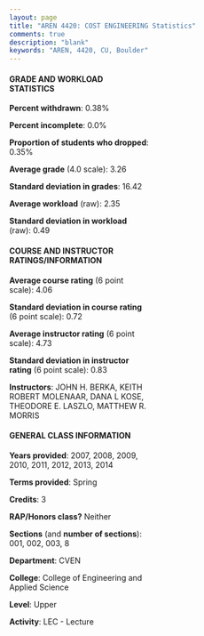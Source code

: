 ```yaml
---
layout: page
title: "AREN 4420: COST ENGINEERING Statistics"
comments: true
description: "blank"
keywords: "AREN, 4420, CU, Boulder"
--- 
```

<head>
<script src="https://ajax.googleapis.com/ajax/libs/jquery/2.1.3/jquery.min.js"></script>
<script src="https://dl.dropboxusercontent.com/s/pc42nxpaw1ea4o9/highcharts.js?dl=0"></script>
<!-- <script src="../assets/js/highcharts.js"></script> -->
<style type="text/css">@font-face {
	font-family: "Bebas Neue";
	src: url(https://www.filehosting.org/file/details/544349/BebasNeue%20Regular.otf) format("opentype");
	}
	h1.Bebas { 
		font-family: "Bebas Neue", Verdana, Tahoma;
	}
</style>
</head>
<body>
	<div id="container" style="float: right; width: 45%; height: 88%; margin-left: 2.5%; margin-right: 2.5%;"></div>
	<script language="JavaScript">
		$(document).ready(function() {
		var chart = {type: 'column'};
		var title = {text: 'Grade Distribution'};
		var xAxis = {categories: ['A','B','C','D','F'],crosshair: true};
		var yAxis = {min: 0,title: {text: 'Percentage'}};
		var tooltip = {headerFormat: '<center><b><span style="font-size:20px">{point.key}</span></b></center>',
		               pointFormat: '<td style="padding:0"><b>{point.y:.1f}%</b></td>',
		               footerFormat: '</table>',shared: true,useHTML: true};
		var plotOptions = {column: {pointPadding: 0.0,borderWidth: 0}};  
		var credits = {enabled: false};var series= [{name: 'Percent',data: [40.8,46.88,11.28,0.69,0.35,]}];
		var json = {};
		json.chart = chart;
		json.title = title;
		json.tooltip = tooltip;
		json.xAxis = xAxis;
		json.yAxis = yAxis;  
		json.series = series;
		json.plotOptions = plotOptions;  
		json.credits = credits;
		$('#container').highcharts(json);
	});
	</script>
</body>
			   
#### GRADE AND WORKLOAD STATISTICS

**Percent withdrawn**: 0.38%

**Percent incomplete**: 0.0%

**Proportion of students who dropped**: 0.35%

**Average grade** (4.0 scale): 3.26

**Standard deviation in grades**: 16.42

**Average workload** (raw): 2.35

**Standard deviation in workload** (raw): 0.49

#### COURSE AND INSTRUCTOR RATINGS/INFORMATION

**Average course rating** (6 point scale): 4.06

**Standard deviation in course rating** (6 point scale): 0.72

**Average instructor rating** (6 point scale): 4.73

**Standard deviation in instructor rating** (6 point scale): 0.83

**Instructors**: JOHN H. BERKA, KEITH ROBERT MOLENAAR, DANA L KOSE, THEODORE E. LASZLO, MATTHEW R. MORRIS

#### GENERAL CLASS INFORMATION

**Years provided**: 2007, 2008, 2009, 2010, 2011, 2012, 2013, 2014

**Terms provided**: Spring

**Credits**: 3

**RAP/Honors class?** Neither

**Sections** (and **number of sections**): 001, 002, 003, 8

**Department**: CVEN

**College**: College of Engineering and Applied Science

**Level**: Upper

**Activity**: LEC - Lecture